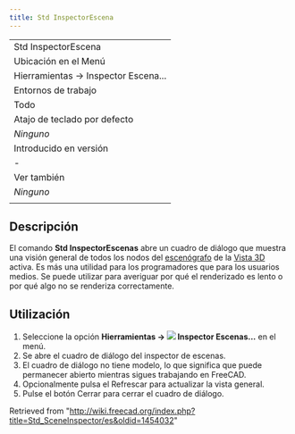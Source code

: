 ```yaml
---
title: Std InspectorEscena
---
```

|  |
| --- |
| Std InspectorEscena |
| Ubicación en el Menú |
| Hierramientas → Inspector Escena... |
| Entornos de trabajo |
| Todo |
| Atajo de teclado por defecto |
| *Ninguno* |
| Introducido en versión |
| - |
| Ver también |
| *Ninguno* |
|  |

## Descripción

El comando **Std InspectorEscenas** abre un cuadro de diálogo que muestra una visión general de todos los nodos del [escenógrafo](/Scenegraph/es "Scenegraph/es") de la [Vista 3D](/3D_view/es "3D view/es") activa. Es más una utilidad para los programadores que para los usuarios medios. Se puede utilizar para averiguar por qué el renderizado es lento o por qué algo no se renderiza correctamente.

## Utilización

1. Seleccione la opción **Hierramientas → ![](/images/Std_SceneInspector.svg) Inspector Escenas...** en el menú.
2. Se abre el cuadro de diálogo del inspector de escenas.
3. El cuadro de diálogo no tiene modelo, lo que significa que puede permanecer abierto mientras sigues trabajando en FreeCAD.
4. Opcionalmente pulsa el Refrescar para actualizar la vista general.
5. Pulse el botón Cerrar para cerrar el cuadro de diálogo.

Retrieved from "<http://wiki.freecad.org/index.php?title=Std_SceneInspector/es&oldid=1454032>"